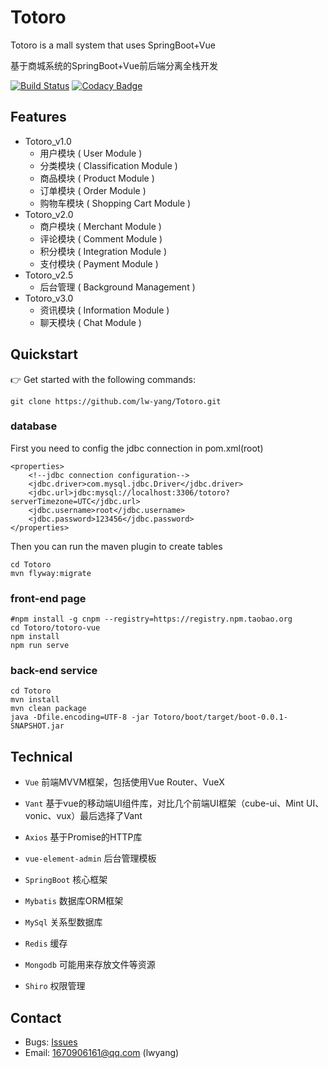 # Totoro
Totoro is a mall system that uses SpringBoot+Vue

 基于商城系统的SpringBoot+Vue前后端分离全栈开发 

[![Build Status](https://travis-ci.org/lw-yang/Totoro.svg?branch=master)](https://travis-ci.org/lw-yang/Totoro)
[![Codacy Badge](https://api.codacy.com/project/badge/Grade/cc0446cdd4fc4a93bf14b17e59a01c0e)](https://www.codacy.com/manual/1670906161/Totoro?utm_source=github.com&amp;utm_medium=referral&amp;utm_content=lw-yang/Totoro&amp;utm_campaign=Badge_Grade)
## Features
- Totoro_v1.0
    - 用户模块 ( User Module )
    - 分类模块 ( Classification Module )
    - 商品模块 ( Product Module )
    - 订单模块 ( Order Module )
    - 购物车模块 ( Shopping Cart Module )
- Totoro_v2.0
    - 商户模块 ( Merchant Module ) 
    - 评论模块 ( Comment Module )
    - 积分模块 ( Integration Module )
    - 支付模块 ( Payment Module )
- Totoro_v2.5
    - 后台管理 ( Background Management )
- Totoro_v3.0
    - 资讯模块 ( Information Module )
    - 聊天模块 ( Chat Module )

## Quickstart
👉  Get started with the following commands:
```shell script
git clone https://github.com/lw-yang/Totoro.git
```
### database
First you need to config the jdbc connection in pom.xml(root)
```
<properties>
	<!--jdbc connection configuration-->
	<jdbc.driver>com.mysql.jdbc.Driver</jdbc.driver>
	<jdbc.url>jdbc:mysql://localhost:3306/totoro?serverTimezone=UTC</jdbc.url>
	<jdbc.username>root</jdbc.username>
	<jdbc.password>123456</jdbc.password>
</properties>
```
Then you can run the maven plugin to create tables
```shell script
cd Totoro
mvn flyway:migrate
```
### front-end page
```shell script
#npm install -g cnpm --registry=https://registry.npm.taobao.org
cd Totoro/totoro-vue
npm install
npm run serve
```
### back-end service
```shell script
cd Totoro
mvn install
mvn clean package
java -Dfile.encoding=UTF-8 -jar Totoro/boot/target/boot-0.0.1-SNAPSHOT.jar
```
## Technical
- `Vue`  前端MVVM框架，包括使用Vue Router、VueX
- `Vant`  基于vue的移动端UI组件库，对比几个前端UI框架（cube-ui、Mint UI、vonic、vux）最后选择了Vant
- `Axios` 基于Promise的HTTP库
- `vue-element-admin` 后台管理模板


- `SpringBoot` 核心框架
- `Mybatis` 数据库ORM框架
- `MySql` 关系型数据库
- `Redis` 缓存
- `Mongodb` 可能用来存放文件等资源
- `Shiro` 权限管理
## Contact
- Bugs: [Issues](https://github.com/lw-yang/Totoro/issues)
- Email: 1670906161@qq.com (lwyang)